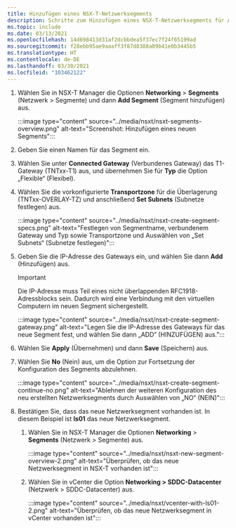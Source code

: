 ```yaml
---
title: Hinzufügen eines NSX-T-Netzwerksegments
description: Schritte zum Hinzufügen eines NSX-T-Netzwerksegments für Azure VMware Solution
ms.topic: include
ms.date: 03/13/2021
ms.openlocfilehash: 14d698413d31af2dcbbdea5f37ec7f24f65199ad
ms.sourcegitcommit: f28ebb95ae9aaaff3f87d8388a09b41e0b3445b5
ms.translationtype: HT
ms.contentlocale: de-DE
ms.lasthandoff: 03/30/2021
ms.locfileid: "103462122"
---
```

<!-- Used in manage-dhcp.md and tutorial-nsx-t-network-segment.md -->

1. Wählen Sie in NSX-T Manager die Optionen **Networking** > **Segments** (Netzwerk > Segmente) und dann **Add Segment** (Segment hinzufügen) aus. 

   :::image type="content" source="../media/nsxt/nsxt-segments-overview.png" alt-text="Screenshot: Hinzufügen eines neuen Segments":::

1. Geben Sie einen Namen für das Segment ein.

1. Wählen Sie unter **Connected Gateway** (Verbundenes Gateway) das T1-Gateway (TNTxx-T1) aus, und übernehmen Sie für **Typ** die Option „Flexible“ (Flexibel).

1. Wählen Sie die vorkonfigurierte **Transportzone** für die Überlagerung (TNTxx-OVERLAY-TZ) und anschließend **Set Subnets** (Subnetze festlegen) aus. 

   :::image type="content" source="../media/nsxt/nsxt-create-segment-specs.png" alt-text="Festlegen von Segmentname, verbundenem Gateway und Typ sowie Transportzone und Auswählen von „Set Subnets“ (Subnetze festlegen)":::

1. Geben Sie die IP-Adresse des Gateways ein, und wählen Sie dann **Add** (Hinzufügen) aus. 

   >[!IMPORTANT]
   >Die IP-Adresse muss Teil eines nicht überlappenden RFC1918-Adressblocks sein. Dadurch wird eine Verbindung mit den virtuellen Computern im neuen Segment sichergestellt.

   :::image type="content" source="../media/nsxt/nsxt-create-segment-gateway.png" alt-text="Legen Sie die IP-Adresse des Gateways für das neue Segment fest, und wählen Sie dann „ADD“ (HINZUFÜGEN) aus.":::

1. Wählen Sie **Apply** (Übernehmen) und dann **Save** (Speichern) aus.

1. Wählen Sie **No** (Nein) aus, um die Option zur Fortsetzung der Konfiguration des Segments abzulehnen. 

   :::image type="content" source="../media/nsxt/nsxt-create-segment-continue-no.png" alt-text="Ablehnen der weiteren Konfiguration des neu erstellten Netzwerksegments durch Auswählen von „NO“ (NEIN)":::

1. Bestätigen Sie, dass das neue Netzwerksegment vorhanden ist. In diesem Beispiel ist **ls01** das neue Netzwerksegment.

   1. Wählen Sie in NSX-T Manager die Optionen **Networking** > **Segments** (Netzwerk > Segmente) aus. 

      :::image type="content" source="../media/nsxt/nsxt-new-segment-overview-2.png" alt-text="Überprüfen, ob das neue Netzwerksegment in NSX-T vorhanden ist":::

   1. Wählen Sie in vCenter die Option **Networking > SDDC-Datacenter** (Netzwerk > SDDC-Datacenter) aus.

      :::image type="content" source="../media/nsxt/vcenter-with-ls01-2.png" alt-text="Überprüfen, ob das neue Netzwerksegment in vCenter vorhanden ist":::